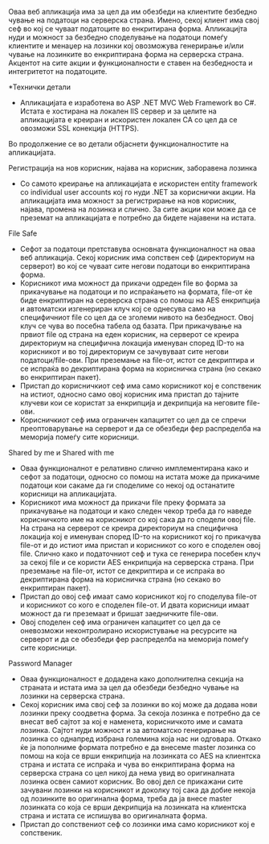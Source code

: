 Оваа веб апликација има за цел да им обезбеди на клиентите безбедно чување на податоци на серверска страна. Имено, секој клиент има свој сеф во кој се чуваат податоците во енкритирана форма. Апликацијта нуди и можност за безбедно споделување на податоци помеѓу клиентите и менаџер на лозинки кој овозможува генерирање и/или чување на лозинките во енкриптирана форма на серверска страна. Акцентот на сите акции и функционалности е ставен на безбедноста и интегритетот на податоците.

*Технички детали

  - Апликацијата е изработена во ASP .NET MVC Web Framework во C#. Истата е хостирана на локален IIS сервер и за целите на апликацијата е креиран и искористен локален CA со цел да се овозможи SSL конекција (HTTPS).

Во продолжение се во детали објаснети функционалностите на апликацијата.

Регистрација на нов корисник, најава на корисник, заборавена лозинка

  -	Со самото креирање на апликацијата е искористен entity framework со individual user accounts кој го нуди .NET за кориснички акции. На апликацијата има можност за регистрирање на нов корисник, најава, промена на лозинка и слично. За сите акции кои може да се преземат на апликацијата е потребно да бидете најавени на истата.

File Safe

  -	Сефот за податоци претставува основната функционалност на оваа веб апликација. Секој корисник има сопствен сеф (директориум на серверот) во кој се чуваат сите негови податоци во енкриптирана форма. 
  -	Корисникот има можност да прикачи одреден file во форма за прикачување на податоци и по испраќањето на формата, file-от ќе биде енкриптиран на серверска страна со помош на AES енкрипција и автоматски изгенериран клуч кој се однесува само на специфичниот file со цел да се зголеми нивото на безбедност. Овој клуч се чува во посебна табела од базата. При прикачување на првиот file од страна на еден корисник, на серверот се креира директориум на специфична локација именуван според ID-то на корисникот и во тој директориум се зачувуваат сите негови податоци/file-ови. При преземање на file-от, истот се декриптира и се испраќа во декриптирана форма на корисничка страна (но секако во енкриптиран пакет).
  -	Пристап до корисничкиот сеф има само корисникот кој е сопственик на истиот, односно само овој корисник има пристап до тајните клучеви кои се користат за енкрипција и декрипција на неговите file-ови.
  -	Корисничкиот сеф има ограничен капацитет со цел да се спречи преоптоварување на серверот и да се обезбеди фер распределба на меморија помеѓу сите корисници.

Shared by me и Shared with me

  -	Оваа функционалнот е релативно слично имплементирана како и сефот за податоци, односно со помош на истата може да прикачиме податоци кои сакаме да ги споделиме со некој од останатите корисници на апликацијата.
  -	Корисникот има можност да прикачи file преку формата за прикачување на податоци и како следен чекор треба да го наведе корисничкото име на корисникот со кој сака да го сподели овој file. На страна на серверот се креира директориум на специфична локација кој е именуван според ID-то на корисникот кој го прикачува file-от и до истиот има пристап и корисникот со кого е споделен овој file. Слично како и податочниот сеф и тука се генерира посебен клуч за секој file и се користи AES енкрипција на серверска страна. При преземање на file-от, истот се декриптира и се испраќа во декриптирана форма на корисничка страна (но секако во енкриптиран пакет).
  -	Пристап до овој сеф имаат само корисникот кој го споделува file-от и корисникот со кого е споделен file-от. И двата корисници имаат можност да ги преземаат и бришат заедничките file-ови.
  -	Овој споделен сеф има ограничен капацитет со цел да се оневозможи неконтролирано искористување на ресурсите на серверот и да се обезбеди фер распределба на меморија помеѓу сите корисници.

Password Manager

  -	Оваа функционалност е додадена како дополнителна секција на страната и истата има за цел да обезбеди безбедно чување на лозинки на серверска страна.
  -	Секој корисник има свој сеф за лозинки во кој може да додава нови лозинки преку соодветна форма. За секоја лозинка е потребно да се внесат веб сајтот за кој е наменета, корисничкото име и самата лозинка. Сајтот нуди можност и за автоматско генерирање на лозинка со однапред избрана големина која нас ни одговара. Откако ќе ја пополниме формата потребно е да внесеме master лозинка со помош на која се врши енкрипција на лозинката со AES на клиентска страна и истата се испраќа и чува во енкриптирана форма на серверска страна со цел никој да нема увид во оригиналната лозинка освен самиот корисник. Во овој дел се прикажани сите зачувани лозинки на корисникот и доколку тој сака да добие некоја од лозинките во оригинална форма, треба да ја внесе master лозинката со која се врши декрипција на лозинката на клиентска страна и истата се испишува во оригиналната форма.
  -	Пристап до сопствениот сеф со лозинки има само корисникот кој е сопственик.
